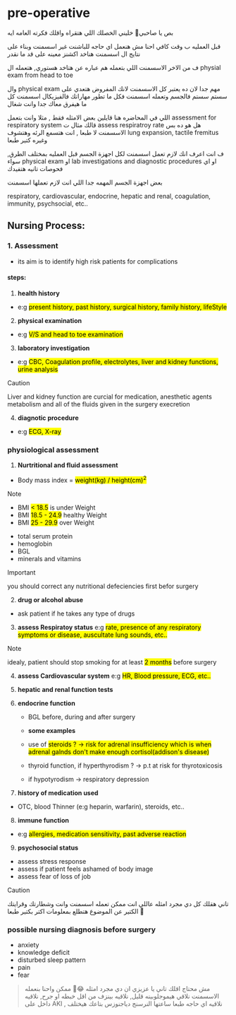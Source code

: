 # pre-operative

بص يا صاحبي💚 خليني الخصلك اللي هتقراه واقلك فكرته العامه ايه

قبل العمليه ب وقت كافي احنا مش هنعمل اي حاجه للباشنت غير اسسمنت وبناء على نتايج ال اسسمنت هناخد اكشنز معينه على قد ما نقدر

ف من الاخر الاسسمنت اللي بتعمله هم عباره عن هتاخد هستوري, هتعمله ال physial exam from head to toe

وال physical exam مهم جدا لان ده يعتبر كل الاسسمنت لانك المفروض هتعدي على سستم سستم فالجسم وتعمله اسسمنت فكل ما تطور مهاراتك فالفيزيكال اسسمنت كل ما هيفرق معاك جدا وانت شغال

اللي في المحاضره هنا قايلين بعض الامثله فقط , مثلا وانت بتعمل assessment for respiratory system قالك مثال ت assess respiratroy rate  هل هو ده بس الاسسمنت لا طبعا , انت هتسمع الرئه وهتشوف lung expansion, tactile fremitus وغيره كتير طبعا 

ف انت اعرف انك لازم تعمل اسسمنت لكل اجهزة الجسم قبل العمليه بمختلف الطرق, سواء physical exam او lab investigations and diagnostic procedures او اي فحوصات تانيه هتفيدك

بعض اجهزة الجسم المهمه جدا اللي انت لازم تعملها اسسمنت

respiratory, cardiovascular, endocrine, hepatic and renal, coagulation, immunity, psychsocial, etc..

## **Nursing Process:**

### 1. **Assessment**

- its aim is to identify high risk patients for complications

#### steps:

1. **health history**
- e:g <mark>present history, past history, surgical history, family history, lifeStyle<mark>

2. **physical examination**
- e:g <mark>V/S and head to toe examination<mark>

3. **laboratory investigation**
- e:g <mark> CBC, Coagulation profile, electrolytes, liver and kidney functions, urine analysis <mark>

> [!caution]
> Liver and kidney function are curcial for medication, anesthetic agents metabolism and all of the fluids given in the surgery execretion

4. **diagnotic procedure**
- e:g <mark> ECG, X-ray </mark>

### physiological assessment

1. **Nurtritional and fluid assessment**
- Body mass index = <mark>weight(kg) / height(cm)<sup>2</sup></mark>

> [!NOTE]
> - BMI <mark>< 18.5</mark> is under Weight
> - BMI <mark>18.5 - 24.9</mark> healthy Weight
> - BMI <mark> 25 - 29.9</mark> over Weight

- total serum protein
- hemoglobin
- BGL
- minerals and vitamins

> [!IMPORTANT]
> you should correct any nutritional defeciencies first befor surgery

2. **drug or alcohol abuse**
- ask patient if he takes any type of drugs

3. **assess Respiratoy status** 
e:g <mark> rate, presence of any respiratory symptoms or disease, auscultate lung sounds, etc..<mark>

> [!NOTE]
> idealy, patient should stop smoking for at least <mark>2 months</mark> before surgery

4. **assess Cardiovascular system**
e:g <mark>HR, Blood pressure, ECG, etc..</mark>

5. **hepatic and renal function tests**
6. **endocrine function**
    - BGL before, during and after surgery

    - **some examples**

    - use of <mark>steroids<mark> ? -> risk for adrenal insufficiency which is when adrenal galnds don't make enough cortisol(addison's disease)
    - thyroid function, if hyperthyrodism ? -> p.t at risk for thyrotoxicosis
    - if hypotyrodism -> respiratory depression

7. **history of medication used**
- OTC, blood Thinner (e:g heparin, warfarin), steroids, etc..

8. **immune function**
- e:g <mark> allergies, medication sensitivity, past adverse reaction</mark>

9. **psychosocial status**

- assess stress response
- assess if patient feels ashamed of body image
- assess fear of loss of job

> [!caution]
> تاني هقلك كل دي مجرد امثله عاللي انت ممكن تعمله اسسمنت وانت وشطارتك وقرايتك الكتير عن الموضوع هتطلع بمعلومات اكتر بكتير طبعا 💚

### **possible nursing diagnosis before surgery**
- anxiety
- knowledge deficit
- disturbed sleep pattern
- pain
- fear

> مش محتاج اقلك تاني يا عزيزي ان دي مجرد امثله 😂💚
> ممكن واحنا بنعمله الاسسمنت نلاقي هيموجلوبينه قليل, نلاقيه بينزف من اقل خبطه او جرح, نلاقيه داخل على AKI , نلاقيه اي حاجه طبعا ساعتها النرسنج دياجنوزس بتاعك هيختلف